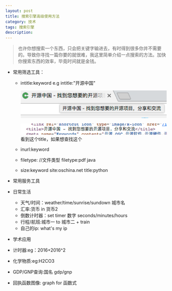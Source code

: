 ```yaml
---
layout: post
title: 搜索引擎高级使用方法
category: 技术
tags: 搜索引擎
description:
---
```



> 也许你想搜索一个东西，只会把关键字输进去，有时得到很多你并不需要的。导致你寻找一篇你要的就很难，我这里简单介绍一点搜索的方法。加快你搜索东西的效率，毕竟时间就是金钱。


- 常用筛选工具：

  - intitle:keyword  e.g intitle:"开源中国"
  
  	![](../assets/blogImg/2016-10-15/oschinaTitle.png)
  	
  	
  	![](../assets/blogImg/2016-10-15/oschinaSourceCodeTitle.png)
  	看到这个title，如果想查找这个
  - inurl:keyword
  - filetype:   //文件类型  filetype:pdf java
  - size:keyword    site:oschina.net title:python


- 常用服务工具

 - 日常生活
   - 天气/时间：weather/time/sunrise/sundown 城市名
   - 汇率:货币 in 货币2
   - 倒数计时器：set timer 数字 seconds/minutes/hours
   - 行程/航班:城市一 to 城市二    + train
   - 自己的ip: what's my ip

  - 学术应用
   - 计时器:eg：2016+2016^2
   - 化学物质:eg:H2CO3
   - GDP/GNP查询:国名 gdp/gnp
   - 回执函数图像: graph for 函数式
